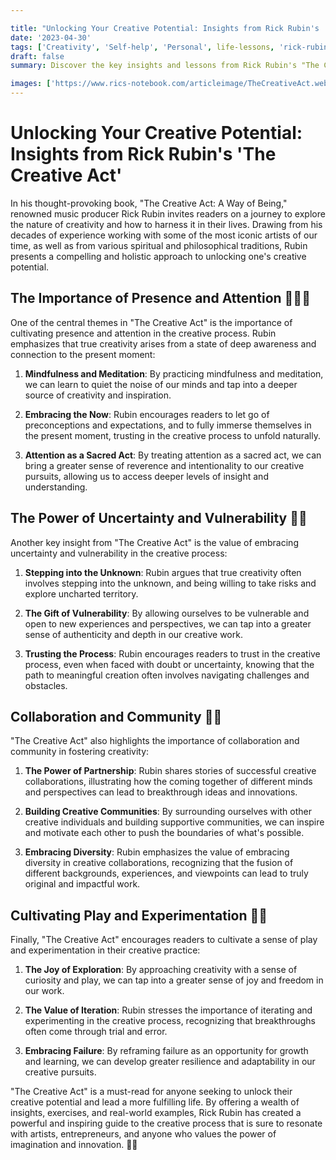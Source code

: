 ```yaml
---

title: "Unlocking Your Creative Potential: Insights from Rick Rubin's 'The Creative Act'"
date: '2023-04-30'
tags: ['Creativity', 'Self-help', 'Personal', life-lessons, 'rick-rubin']
draft: false
summary: Discover the key insights and lessons from Rick Rubin's "The Creative Act," a thought-provoking exploration of the creative process and how to cultivate it in your daily life. From embracing uncertainty to fostering collaboration, learn how to unlock your creative potential and lead a more fulfilling life.

images: ['https://www.rics-notebook.com/articleimage/TheCreativeAct.webp']
---
```


# Unlocking Your Creative Potential: Insights from Rick Rubin's 'The Creative Act'

In his thought-provoking book, "The Creative Act: A Way of Being," renowned music producer Rick Rubin invites readers on a journey to explore the nature of creativity and how to harness it in their lives. Drawing from his decades of experience working with some of the most iconic artists of our time, as well as from various spiritual and philosophical traditions, Rubin presents a compelling and holistic approach to unlocking one's creative potential.

## The Importance of Presence and Attention 🧘‍♀️🌿

One of the central themes in "The Creative Act" is the importance of cultivating presence and attention in the creative process. Rubin emphasizes that true creativity arises from a state of deep awareness and connection to the present moment:

1. **Mindfulness and Meditation**: By practicing mindfulness and meditation, we can learn to quiet the noise of our minds and tap into a deeper source of creativity and inspiration.

2. **Embracing the Now**: Rubin encourages readers to let go of preconceptions and expectations, and to fully immerse themselves in the present moment, trusting in the creative process to unfold naturally.

3. **Attention as a Sacred Act**: By treating attention as a sacred act, we can bring a greater sense of reverence and intentionality to our creative pursuits, allowing us to access deeper levels of insight and understanding.

## The Power of Uncertainty and Vulnerability 🌌💫

Another key insight from "The Creative Act" is the value of embracing uncertainty and vulnerability in the creative process:

1. **Stepping into the Unknown**: Rubin argues that true creativity often involves stepping into the unknown, and being willing to take risks and explore uncharted territory.

2. **The Gift of Vulnerability**: By allowing ourselves to be vulnerable and open to new experiences and perspectives, we can tap into a greater sense of authenticity and depth in our creative work.

3. **Trusting the Process**: Rubin encourages readers to trust in the creative process, even when faced with doubt or uncertainty, knowing that the path to meaningful creation often involves navigating challenges and obstacles.

## Collaboration and Community 🤝👥

"The Creative Act" also highlights the importance of collaboration and community in fostering creativity:

1. **The Power of Partnership**: Rubin shares stories of successful creative collaborations, illustrating how the coming together of different minds and perspectives can lead to breakthrough ideas and innovations.

2. **Building Creative Communities**: By surrounding ourselves with other creative individuals and building supportive communities, we can inspire and motivate each other to push the boundaries of what's possible.

3. **Embracing Diversity**: Rubin emphasizes the value of embracing diversity in creative collaborations, recognizing that the fusion of different backgrounds, experiences, and viewpoints can lead to truly original and impactful work.

## Cultivating Play and Experimentation 🎨🔬

Finally, "The Creative Act" encourages readers to cultivate a sense of play and experimentation in their creative practice:

1. **The Joy of Exploration**: By approaching creativity with a sense of curiosity and play, we can tap into a greater sense of joy and freedom in our work.

2. **The Value of Iteration**: Rubin stresses the importance of iterating and experimenting in the creative process, recognizing that breakthroughs often come through trial and error.

3. **Embracing Failure**: By reframing failure as an opportunity for growth and learning, we can develop greater resilience and adaptability in our creative pursuits.

"The Creative Act" is a must-read for anyone seeking to unlock their creative potential and lead a more fulfilling life. By offering a wealth of insights, exercises, and real-world examples, Rick Rubin has created a powerful and inspiring guide to the creative process that is sure to resonate with artists, entrepreneurs, and anyone who values the power of imagination and innovation. 🌟💡
